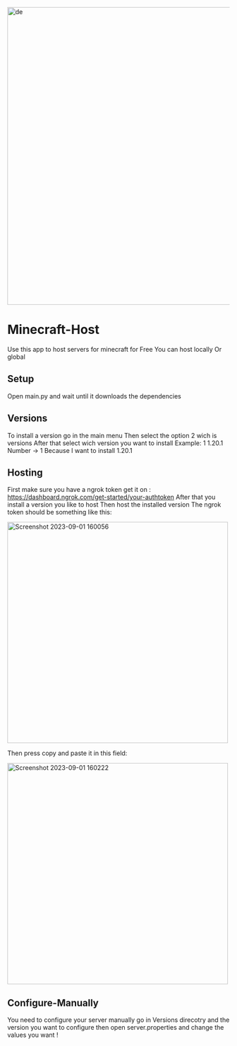 <p>
  <img width="673" alt="de" src="https://github.com/RealViper8/Minecraft-Host/assets/101727162/5b05fd49-8b95-449c-ab21-f8a76f2c9766">
</p>

# Minecraft-Host
Use this app to host servers for minecraft for Free
You can host locally
Or global

## Setup
Open main.py and wait until it downloads the dependencies

## Versions
To install a version go in the main menu
Then select the option 2 wich is versions
After that select wich version you want to install
Example:
1 1.20.1
Number -> 1 Because I want to install 1.20.1

## Hosting
First make sure you have a ngrok token get it on : https://dashboard.ngrok.com/get-started/your-authtoken
After that you install a version you like to host
Then host the installed version
The ngrok token should be something like this:

<img width="500" alt="Screenshot 2023-09-01 160056" src="https://github.com/RealViper8/Minecraft-Host/assets/101727162/ad6f4a93-b645-42ee-a5de-4ed211799696">

Then press copy and paste it in this field:

<img width="500" alt="Screenshot 2023-09-01 160222" src="https://github.com/RealViper8/Minecraft-Host/assets/101727162/7795d143-d578-4dc3-84ea-d8c110408da2">


## Configure-Manually
You need to configure your server manually go in Versions
direcotry and the version you want to configure then open server.properties and change the values you want !
